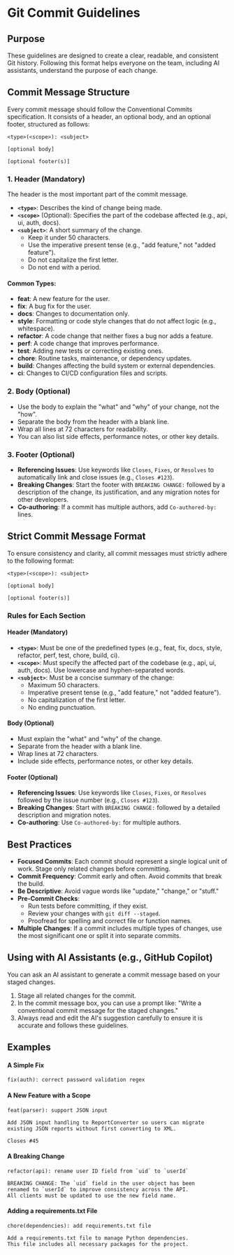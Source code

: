 # Git Commit Guidelines
## Purpose
These guidelines are designed to create a clear, readable, and consistent Git history. Following this format helps everyone on the team, including AI assistants, understand the purpose of each change.

## Commit Message Structure
Every commit message should follow the Conventional Commits specification. It consists of a header, an optional body, and an optional footer, structured as follows:

```
<type>(<scope>): <subject>

[optional body]

[optional footer(s)]
```

### 1\. Header (Mandatory)
The header is the most important part of the commit message.

  * **`<type>`**: Describes the kind of change being made.
  * **`<scope>`** (Optional): Specifies the part of the codebase affected (e.g., api, ui, auth, docs).
  * **`<subject>`**: A short summary of the change.
      * Keep it under 50 characters.
      * Use the imperative present tense (e.g., "add feature," not "added feature").
      * Do not capitalize the first letter.
      * Do not end with a period.

#### Common Types:
  * **feat**: A new feature for the user.
  * **fix**: A bug fix for the user.
  * **docs**: Changes to documentation only.
  * **style**: Formatting or code style changes that do not affect logic (e.g., whitespace).
  * **refactor**: A code change that neither fixes a bug nor adds a feature.
  * **perf**: A code change that improves performance.
  * **test**: Adding new tests or correcting existing ones.
  * **chore**: Routine tasks, maintenance, or dependency updates.
  * **build**: Changes affecting the build system or external dependencies.
  * **ci**: Changes to CI/CD configuration files and scripts.

### 2\. Body (Optional)
  * Use the body to explain the "what" and "why" of your change, not the "how".
  * Separate the body from the header with a blank line.
  * Wrap all lines at 72 characters for readability.
  * You can also list side effects, performance notes, or other key details.

### 3\. Footer (Optional)
  * **Referencing Issues**: Use keywords like `Closes`, `Fixes`, or `Resolves` to automatically link and close issues (e.g., `Closes #123`).
  * **Breaking Changes**: Start the footer with `BREAKING CHANGE:` followed by a description of the change, its justification, and any migration notes for other developers.
  * **Co-authoring**: If a commit has multiple authors, add `Co-authored-by:` lines.

## Strict Commit Message Format
To ensure consistency and clarity, all commit messages must strictly adhere to the following format:

```
<type>(<scope>): <subject>

[optional body]

[optional footer(s)]
```

### Rules for Each Section

#### Header (Mandatory)
* **`<type>`**: Must be one of the predefined types (e.g., feat, fix, docs, style, refactor, perf, test, chore, build, ci).
* **`<scope>`**: Must specify the affected part of the codebase (e.g., api, ui, auth, docs). Use lowercase and hyphen-separated words.
* **`<subject>`**: Must be a concise summary of the change:
  * Maximum 50 characters.
  * Imperative present tense (e.g., "add feature," not "added feature").
  * No capitalization of the first letter.
  * No ending punctuation.

#### Body (Optional)
* Must explain the "what" and "why" of the change.
* Separate from the header with a blank line.
* Wrap lines at 72 characters.
* Include side effects, performance notes, or other key details.

#### Footer (Optional)
* **Referencing Issues**: Use keywords like `Closes`, `Fixes`, or `Resolves` followed by the issue number (e.g., `Closes #123`).
* **Breaking Changes**: Start with `BREAKING CHANGE:` followed by a detailed description and migration notes.
* **Co-authoring**: Use `Co-authored-by:` for multiple authors.

## Best Practices
  * **Focused Commits**: Each commit should represent a single logical unit of work. Stage only related changes before committing.
  * **Commit Frequency**: Commit early and often. Avoid commits that break the build.
  * **Be Descriptive**: Avoid vague words like "update," "change," or "stuff."
  * **Pre-Commit Checks**:
      * Run tests before committing, if they exist.
      * Review your changes with `git diff --staged`.
      * Proofread for spelling and correct file or function names.
  * **Multiple Changes**: If a commit includes multiple types of changes, use the most significant one or split it into separate commits.

## Using with AI Assistants (e.g., GitHub Copilot)
You can ask an AI assistant to generate a commit message based on your staged changes.
1.  Stage all related changes for the commit.
2.  In the commit message box, you can use a prompt like: "Write a conventional commit message for the staged changes."
3.  Always read and edit the AI's suggestion carefully to ensure it is accurate and follows these guidelines.

## Examples
#### A Simple Fix
```
fix(auth): correct password validation regex
```

#### A New Feature with a Scope
```
feat(parser): support JSON input

Add JSON input handling to ReportConverter so users can migrate
existing JSON reports without first converting to XML.

Closes #45
```

#### A Breaking Change
```
refactor(api): rename user ID field from `uid` to `userId`

BREAKING CHANGE: The `uid` field in the user object has been
renamed to `userId` to improve consistency across the API.
All clients must be updated to use the new field name.
```

#### Adding a requirements.txt File
```
chore(dependencies): add requirements.txt file

Add a requirements.txt file to manage Python dependencies.
This file includes all necessary packages for the project.
```